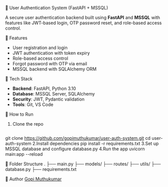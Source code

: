  🔐 User Authentication System (FastAPI + MSSQL)

A secure user authentication backend built using **FastAPI** and **MSSQL** with features like JWT-based login, OTP password reset, and role-based access control.

 📌 Features
- User registration and login
- JWT authentication with token expiry
- Role-based access control
- Forgot password with OTP via email
- MSSQL backend with SQLAlchemy ORM

 🧰 Tech Stack
- **Backend**: FastAPI, Python 3.10
- **Database**: MSSQL Server, SQLAlchemy
- **Security**: JWT, Pydantic validation
- **Tools**: Git, VS Code

 🚀 How to Run
1. Clone the repo  
   ```bash
  git clone https://github.com/gopimuthukumar/user-auth-system.git
   cd user-auth-system
2.Install dependencies
  pip install -r requirements.txt
3.Set up MSSQL database and configure database.py
4.Run the app
 uvicorn main:app --reload

📁 Folder Structure
.
├── main.py
├── models/
├── routes/
├── utils/
├── database.py
├── requirements.txt

📝 Author
[Gopi Muthukumar](https://github.com/gopimuthukumar)

